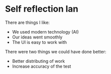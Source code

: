 # Self reflection Ian

There are things I like:

- We used modern technology (AI)
- Our ideas went smoothly
- The UI is easy to work with

There were two things we could have done better:

- Better distributing of work
- Increase accuracy of the test
